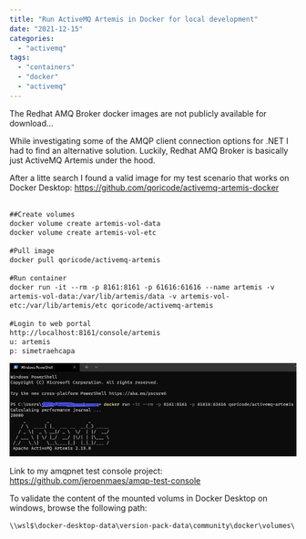 ```yaml
---
title: "Run ActiveMQ Artemis in Docker for local development"
date: "2021-12-15"
categories: 
  - "activemq"
tags: 
  - "containers"
  - "docker"
  - "activemq"
---
```


The Redhat AMQ Broker docker images are not publicly available for download...

While investigating some of the AMQP client connection options for .NET I had to find an alternative solution.
Luckily, Redhat AMQ Broker is basically just ActiveMQ Artemis under the hood.

After a litte search I found a valid image for my test scenario that works on Docker Desktop: https://github.com/qoricode/activemq-artemis-docker

```

##Create volumes
docker volume create artemis-vol-data
docker volume create artemis-vol-etc

#Pull image
docker pull qoricode/activemq-artemis

#Run container
docker run -it --rm -p 8161:8161 -p 61616:61616 --name artemis -v artemis-vol-data:/var/lib/artemis/data -v artemis-vol-etc:/var/lib/artemis/etc qoricode/activemq-artemis

#Login to web portal
http://localhost:8161/console/artemis
u: artemis 
p: simetraehcapa

```
![](artemismqdocker.png)

Link to my amqpnet test console project: https://github.com/jeroenmaes/amqp-test-console

To validate the content of the mounted volums in Docker Desktop on windows, browse the following path:
```
\\wsl$\docker-desktop-data\version-pack-data\community\docker\volumes\
```

